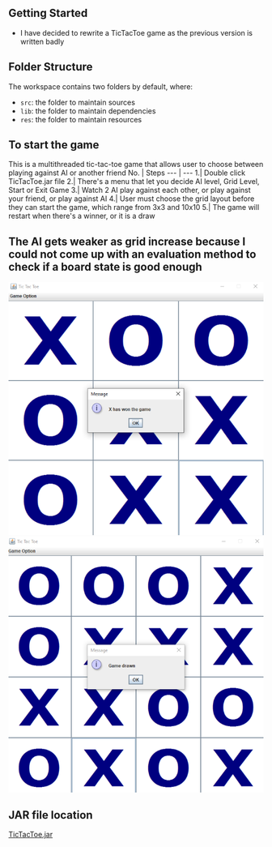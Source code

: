 ## Getting Started

- I have decided to rewrite a TicTacToe game as the previous version is written badly

## Folder Structure

The workspace contains two folders by default, where:

- `src`: the folder to maintain sources
- `lib`: the folder to maintain dependencies
- `res`: the folder to maintain resources

## To start the game

This is a multithreaded tic-tac-toe game that allows user to choose between playing against AI or another friend
No. | Steps
--- | ---
1.| Double click TicTacToe.jar file
2.| There's a menu that let you decide AI level, Grid Level, Start or Exit Game
3.| Watch 2 AI play against each other, or play against your friend, or play against AI
4.| User must choose the grid layout before they can start the game, which range from 3x3 and 10x10
5.| The game will restart when there's a winner, or it is a draw

## The AI gets weaker as grid increase because I could not come up with an evaluation method to check if a board state is good enough

![3x3 sample](3x3.png)
![4x4 sample](4x4.png)

## JAR file location
[TicTacToe.jar](out/artifacts/TicTacToe_jar/TicTacToe.jar)